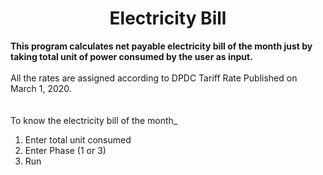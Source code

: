 <h1 align= "center"> Electricity Bill </h1>
<b> This program calculates net payable electricity bill of the month just by taking total unit of power consumed by the user as input. </b>
<br><br>
All the rates are assigned according to DPDC Tariff Rate Published on March 1, 2020.
<br><br><br>
To know the electricity bill of the month_

1. Enter total unit consumed
2. Enter Phase (1 or 3)
3. Run

